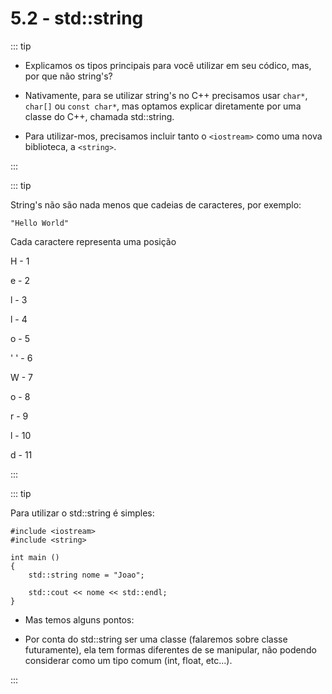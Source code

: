 # 5.2 - std::string

::: tip



- Explicamos os tipos principais para você utilizar em seu códico, mas, por que não string's?

- Nativamente, para se utilizar string's no C++ precisamos usar `char*`, `char[]` ou `const char*`, mas optamos explicar diretamente por uma classe do C++, chamada std::string.

- Para utilizar-mos, precisamos incluir tanto o `<iostream>` como uma nova biblioteca, a `<string>`.

:::

::: tip

String's não são nada menos que cadeias de caracteres, por exemplo:

`"Hello World"`

Cada caractere representa uma posição

H - 1

e - 2

l - 3

l - 4

o - 5

' '  - 6

W - 7

o - 8

r - 9

l - 10

d - 11

:::

::: tip

Para utilizar o std::string é simples:

```cpp{0}
#include <iostream>
#include <string>

int main ()
{
    std::string nome = "Joao";

    std::cout << nome << std::endl;
}
```

* Mas temos alguns pontos:

* Por conta do std::string ser uma classe (falaremos sobre classe futuramente), ela tem formas diferentes de se manipular, não podendo considerar como um tipo comum (int, float, etc...).



:::